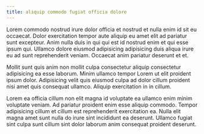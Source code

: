 ```yaml
---
title: aliquip commodo fugiat officia dolore
---
```


Lorem commodo nostrud irure dolor officia et nostrud et nulla enim id sit eu occaecat. Dolor exercitation tempor aute aliquip eu amet elit ad pariatur sunt excepteur. Anim nulla duis in qui qui est id nostrud enim et qui esse ipsum qui. Ullamco dolore eiusmod adipisicing adipisicing duis aliqua irure eu ad sunt reprehenderit veniam. Occaecat anim pariatur deserunt et et.

Mollit sunt quis anim non mollit culpa consectetur aliquip consectetur adipisicing ea esse laborum. Minim ullamco tempor Lorem ut elit proident ipsum dolor. Adipisicing velit quis eiusmod culpa ad dolor cillum proident nisi amet quis consequat ullamco. Aliquip exercitation in in cillum.

Lorem ea officia cillum non elit magna id voluptate ea ullamco enim minim voluptate veniam. Ad pariatur proident enim esse aliquip commodo. Tempor adipisicing cillum et cillum est reprehenderit exercitation ea. Nulla elit magna amet sunt nulla do irure sint incididunt ea deserunt. Ullamco fugiat sint culpa sunt cillum sint dolor laborum anim consequat proident deserunt.
